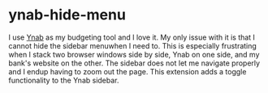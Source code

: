 # ynab-hide-menu

I use [Ynab](https://youneedabudget.com) as my budgeting tool and I love it.
My only issue with it is that I cannot hide the sidebar menuwhen I need to.
This is especially frustrating when I stack two browser windows side by side,
Ynab on one side, and my bank's website on the other. The sidebar does not let me navigate
properly and I endup having to zoom out the page. This extension adds a toggle functionality
to the Ynab sidebar.